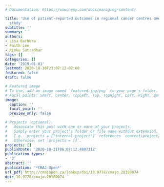 ```yaml
---
# Documentation: https://wowchemy.com/docs/managing-content/

title: 'Use of patient-reported outcomes in regional cancer centres over time: a retrospective
  study'
subtitle: ''
summary: ''
authors:
- Lisa Barbera
- Faith Lee
- Rinku Sutradhar
tags: []
categories: []
date: '2019-01-01'
lastmod: 2020-10-30T23:07:12-07:00
featured: false
draft: false

# Featured image
# To use, add an image named `featured.jpg/png` to your page's folder.
# Focal points: Smart, Center, TopLeft, Top, TopRight, Left, Right, BottomLeft, Bottom, BottomRight.
image:
  caption: ''
  focal_point: ''
  preview_only: false

# Projects (optional).
#   Associate this post with one or more of your projects.
#   Simply enter your project's folder or file name without extension.
#   E.g. `projects = ["internal-project"]` references `content/project/deep-learning/index.md`.
#   Otherwise, set `projects = []`.
projects: []
publishDate: '2020-10-31T06:07:12.480731Z'
publication_types:
- '2'
abstract: ''
publication: '*CMAJ Open*'
url_pdf: http://cmajopen.ca/lookup/doi/10.9778/cmajo.20180074
doi: 10.9778/cmajo.20180074
---
```

